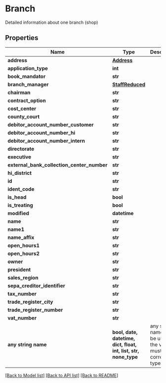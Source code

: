 # Branch

Detailed information about one branch (shop)

## Properties
Name | Type | Description | Notes
------------ | ------------- | ------------- | -------------
**address** | [**Address**](Address.md) |  | [optional] 
**application_type** | **int** |  | [optional] 
**book_mandator** | **str** |  | [optional] 
**branch_manager** | [**StaffReduced**](StaffReduced.md) |  | [optional] 
**chairman** | **str** |  | [optional] 
**contract_option** | **str** |  | [optional] 
**cost_center** | **str** |  | [optional] 
**county_court** | **str** |  | [optional] 
**debitor_account_number_customer** | **str** |  | [optional] 
**debitor_account_number_hi** | **str** |  | [optional] 
**debitor_account_number_intern** | **str** |  | [optional] 
**directorate** | **str** |  | [optional] 
**executive** | **str** |  | [optional] 
**external_bank_collection_center_number** | **str** |  | [optional] 
**hi_district** | **str** |  | [optional] 
**id** | **str** |  | [optional] 
**ident_code** | **str** |  | [optional] 
**is_head** | **bool** |  | [optional] 
**is_treating** | **bool** |  | [optional] 
**modified** | **datetime** |  | [optional] 
**name** | **str** |  | [optional] 
**name1** | **str** |  | [optional] 
**name_affix** | **str** |  | [optional] 
**open_hours1** | **str** |  | [optional] 
**open_hours2** | **str** |  | [optional] 
**owner** | **str** |  | [optional] 
**president** | **str** |  | [optional] 
**sales_region** | **str** |  | [optional] 
**sepa_creditor_identifier** | **str** |  | [optional] 
**tax_number** | **str** |  | [optional] 
**trade_register_city** | **str** |  | [optional] 
**trade_register_number** | **str** |  | [optional] 
**vat_number** | **str** |  | [optional] 
**any string name** | **bool, date, datetime, dict, float, int, list, str, none_type** | any string name can be used but the value must be the correct type | [optional]

[[Back to Model list]](../README.md#documentation-for-models) [[Back to API list]](../README.md#documentation-for-api-endpoints) [[Back to README]](../README.md)


